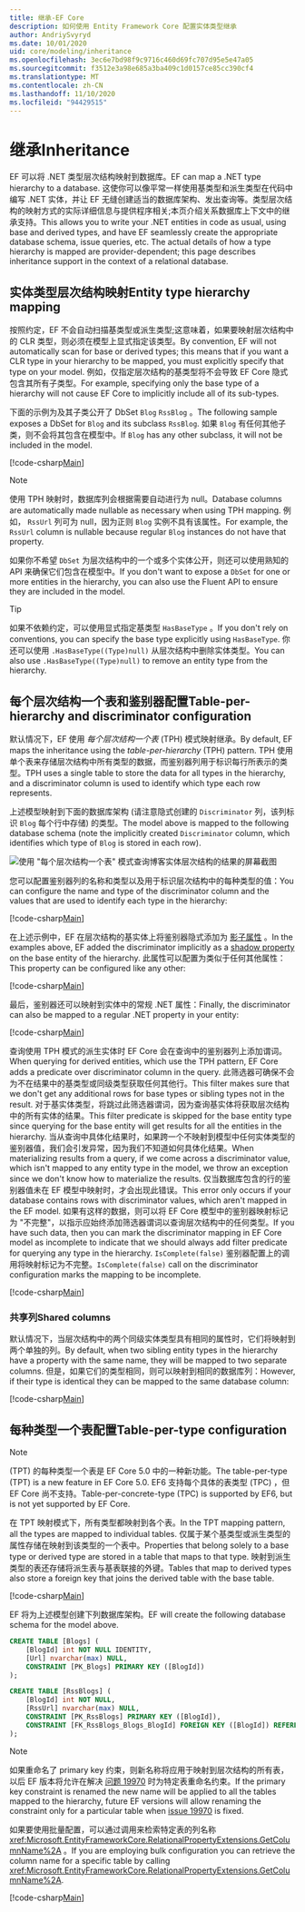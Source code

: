 ```yaml
---
title: 继承-EF Core
description: 如何使用 Entity Framework Core 配置实体类型继承
author: AndriySvyryd
ms.date: 10/01/2020
uid: core/modeling/inheritance
ms.openlocfilehash: 3ec6e7bd98f9c9716c460d69fc707d95e5e47a05
ms.sourcegitcommit: f3512e3a98e685a3ba409c1d0157ce85cc390cf4
ms.translationtype: MT
ms.contentlocale: zh-CN
ms.lasthandoff: 11/10/2020
ms.locfileid: "94429515"
---
```

# <a name="inheritance"></a><span data-ttu-id="1abba-103">继承</span><span class="sxs-lookup"><span data-stu-id="1abba-103">Inheritance</span></span>

<span data-ttu-id="1abba-104">EF 可以将 .NET 类型层次结构映射到数据库。</span><span class="sxs-lookup"><span data-stu-id="1abba-104">EF can map a .NET type hierarchy to a database.</span></span> <span data-ttu-id="1abba-105">这使你可以像平常一样使用基类型和派生类型在代码中编写 .NET 实体，并让 EF 无缝创建适当的数据库架构、发出查询等。类型层次结构的映射方式的实际详细信息与提供程序相关;本页介绍关系数据库上下文中的继承支持。</span><span class="sxs-lookup"><span data-stu-id="1abba-105">This allows you to write your .NET entities in code as usual, using base and derived types, and have EF seamlessly create the appropriate database schema, issue queries, etc. The actual details of how a type hierarchy is mapped are provider-dependent; this page describes inheritance support in the context of a relational database.</span></span>

## <a name="entity-type-hierarchy-mapping"></a><span data-ttu-id="1abba-106">实体类型层次结构映射</span><span class="sxs-lookup"><span data-stu-id="1abba-106">Entity type hierarchy mapping</span></span>

<span data-ttu-id="1abba-107">按照约定，EF 不会自动扫描基类型或派生类型;这意味着，如果要映射层次结构中的 CLR 类型，则必须在模型上显式指定该类型。</span><span class="sxs-lookup"><span data-stu-id="1abba-107">By convention, EF will not automatically scan for base or derived types; this means that if you want a CLR type in your hierarchy to be mapped, you must explicitly specify that type on your model.</span></span> <span data-ttu-id="1abba-108">例如，仅指定层次结构的基类型将不会导致 EF Core 隐式包含其所有子类型。</span><span class="sxs-lookup"><span data-stu-id="1abba-108">For example, specifying only the base type of a hierarchy will not cause EF Core to implicitly include all of its sub-types.</span></span>

<span data-ttu-id="1abba-109">下面的示例为及其子类公开了 DbSet `Blog` `RssBlog` 。</span><span class="sxs-lookup"><span data-stu-id="1abba-109">The following sample exposes a DbSet for `Blog` and its subclass `RssBlog`.</span></span> <span data-ttu-id="1abba-110">如果 `Blog` 有任何其他子类，则不会将其包含在模型中。</span><span class="sxs-lookup"><span data-stu-id="1abba-110">If `Blog` has any other subclass, it will not be included in the model.</span></span>

[!code-csharp[Main](../../../samples/core/Modeling/Conventions/InheritanceDbSets.cs?name=InheritanceDbSets&highlight=3-4)]

> [!NOTE]
> <span data-ttu-id="1abba-111">使用 TPH 映射时，数据库列会根据需要自动进行为 null。</span><span class="sxs-lookup"><span data-stu-id="1abba-111">Database columns are automatically made nullable as necessary when using TPH mapping.</span></span> <span data-ttu-id="1abba-112">例如， `RssUrl` 列可为 null，因为正则 `Blog` 实例不具有该属性。</span><span class="sxs-lookup"><span data-stu-id="1abba-112">For example, the `RssUrl` column is nullable because regular `Blog` instances do not have that property.</span></span>

<span data-ttu-id="1abba-113">如果你不希望 `DbSet` 为层次结构中的一个或多个实体公开，则还可以使用熟知的 API 来确保它们包含在模型中。</span><span class="sxs-lookup"><span data-stu-id="1abba-113">If you don't want to expose a `DbSet` for one or more entities in the hierarchy, you can also use the Fluent API to ensure they are included in the model.</span></span>

> [!TIP]
> <span data-ttu-id="1abba-114">如果不依赖约定，可以使用显式指定基类型 `HasBaseType` 。</span><span class="sxs-lookup"><span data-stu-id="1abba-114">If you don't rely on conventions, you can specify the base type explicitly using `HasBaseType`.</span></span> <span data-ttu-id="1abba-115">你还可以使用 `.HasBaseType((Type)null)` 从层次结构中删除实体类型。</span><span class="sxs-lookup"><span data-stu-id="1abba-115">You can also use `.HasBaseType((Type)null)` to remove an entity type from the hierarchy.</span></span>

## <a name="table-per-hierarchy-and-discriminator-configuration"></a><span data-ttu-id="1abba-116">每个层次结构一个表和鉴别器配置</span><span class="sxs-lookup"><span data-stu-id="1abba-116">Table-per-hierarchy and discriminator configuration</span></span>

<span data-ttu-id="1abba-117">默认情况下，EF 使用 *每个层次结构一个表* (TPH) 模式映射继承。</span><span class="sxs-lookup"><span data-stu-id="1abba-117">By default, EF maps the inheritance using the *table-per-hierarchy* (TPH) pattern.</span></span> <span data-ttu-id="1abba-118">TPH 使用单个表来存储层次结构中所有类型的数据，而鉴别器列用于标识每行所表示的类型。</span><span class="sxs-lookup"><span data-stu-id="1abba-118">TPH uses a single table to store the data for all types in the hierarchy, and a discriminator column is used to identify which type each row represents.</span></span>

<span data-ttu-id="1abba-119">上述模型映射到下面的数据库架构 (请注意隐式创建的 `Discriminator` 列，该列标识 `Blog` 每个行中存储) 的类型。</span><span class="sxs-lookup"><span data-stu-id="1abba-119">The model above is mapped to the following database schema (note the implicitly created `Discriminator` column, which identifies which type of `Blog` is stored in each row).</span></span>

![使用 "每个层次结构一个表" 模式查询博客实体层次结构的结果的屏幕截图](_static/inheritance-tph-data.png)

<span data-ttu-id="1abba-121">您可以配置鉴别器列的名称和类型以及用于标识层次结构中的每种类型的值：</span><span class="sxs-lookup"><span data-stu-id="1abba-121">You can configure the name and type of the discriminator column and the values that are used to identify each type in the hierarchy:</span></span>

[!code-csharp[Main](../../../samples/core/Modeling/FluentAPI/DiscriminatorConfiguration.cs?name=DiscriminatorConfiguration&highlight=4-6)]

<span data-ttu-id="1abba-122">在上述示例中，EF 在层次结构的基实体上将鉴别器隐式添加为 [影子属性](xref:core/modeling/shadow-properties) 。</span><span class="sxs-lookup"><span data-stu-id="1abba-122">In the examples above, EF added the discriminator implicitly as a [shadow property](xref:core/modeling/shadow-properties) on the base entity of the hierarchy.</span></span> <span data-ttu-id="1abba-123">此属性可以配置为类似于任何其他属性：</span><span class="sxs-lookup"><span data-stu-id="1abba-123">This property can be configured like any other:</span></span>

[!code-csharp[Main](../../../samples/core/Modeling/FluentAPI/DiscriminatorPropertyConfiguration.cs?name=DiscriminatorPropertyConfiguration&highlight=4-5)]

<span data-ttu-id="1abba-124">最后，鉴别器还可以映射到实体中的常规 .NET 属性：</span><span class="sxs-lookup"><span data-stu-id="1abba-124">Finally, the discriminator can also be mapped to a regular .NET property in your entity:</span></span>

[!code-csharp[Main](../../../samples/core/Modeling/FluentAPI/NonShadowDiscriminator.cs?name=NonShadowDiscriminator&highlight=4)]

<span data-ttu-id="1abba-125">查询使用 TPH 模式的派生实体时 EF Core 会在查询中的鉴别器列上添加谓词。</span><span class="sxs-lookup"><span data-stu-id="1abba-125">When querying for derived entities, which use the TPH pattern, EF Core adds a predicate over discriminator column in the query.</span></span> <span data-ttu-id="1abba-126">此筛选器可确保不会为不在结果中的基类型或同级类型获取任何其他行。</span><span class="sxs-lookup"><span data-stu-id="1abba-126">This filter makes sure that we don't get any additional rows for base types or sibling types not in the result.</span></span> <span data-ttu-id="1abba-127">对于基实体类型，将跳过此筛选器谓词，因为查询基实体将获取层次结构中的所有实体的结果。</span><span class="sxs-lookup"><span data-stu-id="1abba-127">This filter predicate is skipped for the base entity type since querying for the base entity will get results for all the entities in the hierarchy.</span></span> <span data-ttu-id="1abba-128">当从查询中具体化结果时，如果跨一个不映射到模型中任何实体类型的鉴别器值，我们会引发异常，因为我们不知道如何具体化结果。</span><span class="sxs-lookup"><span data-stu-id="1abba-128">When materializing results from a query, if we come across a discriminator value, which isn't mapped to any entity type in the model, we throw an exception since we don't know how to materialize the results.</span></span> <span data-ttu-id="1abba-129">仅当数据库包含的行的鉴别器值未在 EF 模型中映射时，才会出现此错误。</span><span class="sxs-lookup"><span data-stu-id="1abba-129">This error only occurs if your database contains rows with discriminator values, which aren't mapped in the EF model.</span></span> <span data-ttu-id="1abba-130">如果有这样的数据，则可以将 EF Core 模型中的鉴别器映射标记为 "不完整"，以指示应始终添加筛选器谓词以查询层次结构中的任何类型。</span><span class="sxs-lookup"><span data-stu-id="1abba-130">If you have such data, then you can mark the discriminator mapping in EF Core model as incomplete to indicate that we should always add filter predicate for querying any type in the hierarchy.</span></span> <span data-ttu-id="1abba-131">`IsComplete(false)` 鉴别器配置上的调用将映射标记为不完整。</span><span class="sxs-lookup"><span data-stu-id="1abba-131">`IsComplete(false)` call on the discriminator configuration marks the mapping to be incomplete.</span></span>

[!code-csharp[Main](../../../samples/core/Modeling/FluentAPI/DiscriminatorMappingIncomplete.cs?name=DiscriminatorMappingIncomplete&highlight=5)]

### <a name="shared-columns"></a><span data-ttu-id="1abba-132">共享列</span><span class="sxs-lookup"><span data-stu-id="1abba-132">Shared columns</span></span>

<span data-ttu-id="1abba-133">默认情况下，当层次结构中的两个同级实体类型具有相同的属性时，它们将映射到两个单独的列。</span><span class="sxs-lookup"><span data-stu-id="1abba-133">By default, when two sibling entity types in the hierarchy have a property with the same name, they will be mapped to two separate columns.</span></span> <span data-ttu-id="1abba-134">但是，如果它们的类型相同，则可以映射到相同的数据库列：</span><span class="sxs-lookup"><span data-stu-id="1abba-134">However, if their type is identical they can be mapped to the same database column:</span></span>

[!code-csharp[Main](../../../samples/core/Modeling/FluentAPI/SharedTPHColumns.cs?name=SharedTPHColumns&highlight=9,13)]

## <a name="table-per-type-configuration"></a><span data-ttu-id="1abba-135">每种类型一个表配置</span><span class="sxs-lookup"><span data-stu-id="1abba-135">Table-per-type configuration</span></span>

> [!NOTE]
> <span data-ttu-id="1abba-136"> (TPT) 的每种类型一个表是 EF Core 5.0 中的一种新功能。</span><span class="sxs-lookup"><span data-stu-id="1abba-136">The table-per-type (TPT) is a new feature in EF Core 5.0.</span></span> <span data-ttu-id="1abba-137">EF6 支持每个具体的表类型 (TPC) ，但 EF Core 尚不支持。</span><span class="sxs-lookup"><span data-stu-id="1abba-137">Table-per-concrete-type (TPC) is supported by EF6, but is not yet supported by EF Core.</span></span>

<span data-ttu-id="1abba-138">在 TPT 映射模式下，所有类型都映射到各个表。</span><span class="sxs-lookup"><span data-stu-id="1abba-138">In the TPT mapping pattern, all the types are mapped to individual tables.</span></span> <span data-ttu-id="1abba-139">仅属于某个基类型或派生类型的属性存储在映射到该类型的一个表中。</span><span class="sxs-lookup"><span data-stu-id="1abba-139">Properties that belong solely to a base type or derived type are stored in a table that maps to that type.</span></span> <span data-ttu-id="1abba-140">映射到派生类型的表还存储将派生表与基表联接的外键。</span><span class="sxs-lookup"><span data-stu-id="1abba-140">Tables that map to derived types also store a foreign key that joins the derived table with the base table.</span></span>

[!code-csharp[Main](../../../samples/core/Modeling/FluentAPI/TPTConfiguration.cs?name=TPTConfiguration)]

<span data-ttu-id="1abba-141">EF 将为上述模型创建下列数据库架构。</span><span class="sxs-lookup"><span data-stu-id="1abba-141">EF will create the following database schema for the model above.</span></span>

```sql
CREATE TABLE [Blogs] (
    [BlogId] int NOT NULL IDENTITY,
    [Url] nvarchar(max) NULL,
    CONSTRAINT [PK_Blogs] PRIMARY KEY ([BlogId])
);

CREATE TABLE [RssBlogs] (
    [BlogId] int NOT NULL,
    [RssUrl] nvarchar(max) NULL,
    CONSTRAINT [PK_RssBlogs] PRIMARY KEY ([BlogId]),
    CONSTRAINT [FK_RssBlogs_Blogs_BlogId] FOREIGN KEY ([BlogId]) REFERENCES [Blogs] ([BlogId]) ON DELETE NO ACTION
);
```

> [!NOTE]
> <span data-ttu-id="1abba-142">如果重命名了 primary key 约束，则新名称将应用于映射到层次结构的所有表，以后 EF 版本将允许在解决 [问题 19970](https://github.com/dotnet/efcore/issues/19970) 时为特定表重命名约束。</span><span class="sxs-lookup"><span data-stu-id="1abba-142">If the primary key constraint is renamed the new name will be applied to all the tables mapped to the hierarchy, future EF versions will allow renaming the constraint only for a particular table when [issue 19970](https://github.com/dotnet/efcore/issues/19970) is fixed.</span></span>

<span data-ttu-id="1abba-143">如果要使用批量配置，可以通过调用来检索特定表的列名称 <xref:Microsoft.EntityFrameworkCore.RelationalPropertyExtensions.GetColumnName%2A> 。</span><span class="sxs-lookup"><span data-stu-id="1abba-143">If you are employing bulk configuration you can retrieve the column name for a specific table by calling <xref:Microsoft.EntityFrameworkCore.RelationalPropertyExtensions.GetColumnName%2A>.</span></span>

[!code-csharp[Main](../../../samples/core/Modeling/FluentAPI/TPTConfiguration.cs?name=Metadata&highlight=10)]
